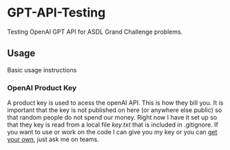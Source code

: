 # GPT-API-Testing
Testing OpenAI GPT API for ASDL Grand Challenge problems. 

## Usage
Basic usage instructions

### OpenAI Product Key

A product key is used to acess the openAI API. This is how they bill you. It is important that the key is not published on here (or anywhere else public) so that random people do not spend our money. Right now I have it set up so that they key is read from a local file *key.txt* that is included in .gitignore. If you want to use or work on the code I can give you my key or you can [get your own](https://platform.openai.com), just ask me on teams. 